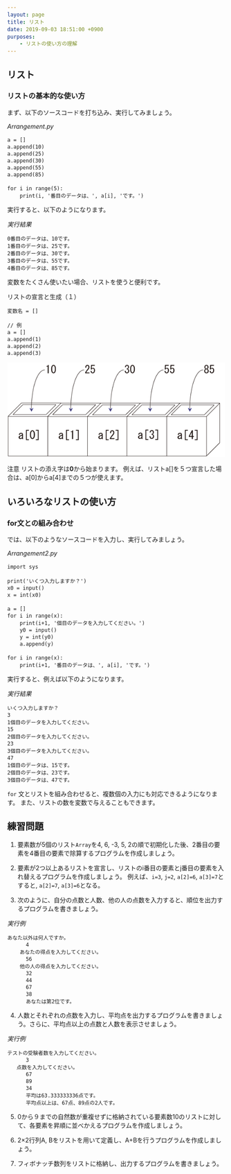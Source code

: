 ```yaml
---
layout: page
title: リスト
date: 2019-09-03 18:51:00 +0900
purposes:
    - リストの使い方の理解
---
```


リスト
--------------

### リストの基本的な使い方

まず、以下のソースコードを打ち込み、実行してみましょう。

*Arrangement.py*<br>


    a = []
    a.append(10)
    a.append(25)
    a.append(30)
    a.append(55)
    a.append(85)

    for i in range(5):
        print(i, '番目のデータは、', a[i], 'です。')


実行すると、以下のようになります。

*実行結果*

    0番目のデータは、10です。
    1番目のデータは、25です。
    2番目のデータは、30です。
    3番目のデータは、55です。
    4番目のデータは、85です。

<!--![](./pic/Arrangement01_python.png)-->
<!-- {% screenshot Arrangement01_python.png "実行結果" %} -->

変数をたくさん使いたい場合、リストを使うと便利です。


リストの宣言と生成（１）

    変数名 = []
    
    // 例
    a = []
    a.append(1)
    a.append(2)
    a.append(3)

![](./pic/array01.png)

注意
リストの添え字は**0**から始まります。
例えば、リストa[]を５つ宣言した場合は、a[0]からa[4]までの５つが使えます。


いろいろなリストの使い方
----------------------


### for文との組み合わせ

では、以下のようなソースコードを入力し、実行してみましょう。

*Arrangement2.py*<br>

    import sys

    print('いくつ入力しますか？')
    x0 = input()
    x = int(x0)

    a = []
    for i in range(x):
        print(i+1, '個目のデータを入力してください。')
        y0 = input()
        y = int(y0)
        a.append(y)

    for i in range(x):
        print(i+1, '番目のデータは、', a[i], 'です。')

<!--![](./pic/Arrangement2.png)-->

実行すると、例えば以下のようになります。

*実行結果*

    いくつ入力しますか？
    3
    1個目のデータを入力してください。
    15
    2個目のデータを入力してください。
    23
    3個目のデータを入力してください。
    47
    1個目のデータは、15です。
    2個目のデータは、23です。
    3個目のデータは、47です。


<!--![](./pic/Arrangement201_python.png)-->
<!-- {% screenshot Arrangement201_python.png "実行結果" %} -->

`for` 文とリストを組み合わせると、複数個の入力にも対応できるようになります。
また、リストの数を変数で与えることもできます。

練習問題
--------
1. 要素数が5個のリスト<code>Array</code>を4, 6, -3, 5, 2の順で初期化した後、2番目の要素を4番目の要素で除算するプログラムを作成しましょう。

2.  要素が2つ以上あるリストを宣言し、リストのi番目の要素とj番目の要素を入れ替えるプログラムを作成しましょう。
例えば、<code>i=3</code>, <code>j=2</code>, <code>a[2]=6</code>, <code>a[3]=7</code>とすると, <code>a[2]=7</code>, <code>a[3]=6</code>となる。

3.  次のように、自分の点数と人数、他の人の点数を入力すると、順位を出力するプログラムを書きましょう。
<p><em>実行例</em></p>
<div class="highlight"><pre><code class="language-" data-lang="">あなた以外は何人ですか。
      4
    あなたの得点を入力してください。
      56
    他の人の得点を入力してください。
      32
      44
      67
      38
      あなたは第2位です。
</code></pre></div>

4.  人数とそれぞれの点数を入力し、平均点を出力するプログラムを書きましょう。さらに、平均点以上の点数と人数を表示させましょう。
<p><em>実行例</em></p>
<div class="highlight"><pre><code class="language-" data-lang="">テストの受験者数を入力してください。
      3
   点数を入力してください。
      67
      89
      34
      平均は63.333333336点です。
      平均点以上は、67点、89点の2人です。
</code></pre></div>

5.  0から９までの自然数が重複せずに格納されている要素数10のリストに対して、各要素を昇順に並べかえるプログラムを作成しましょう。

6.  2×2行列A, Bをリストを用いて定義し、A+Bを行うプログラムを作成しましょう。

7.  フィボナッチ数列をリストに格納し、出力するプログラムを書きましょう。

